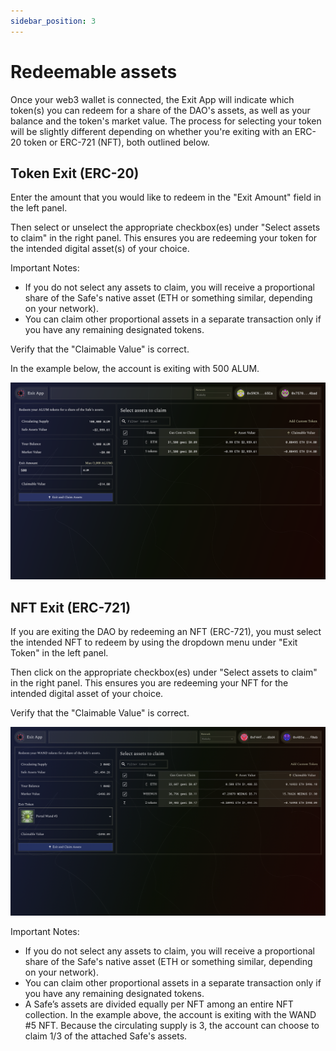 ```yaml
---
sidebar_position: 3
---
```


# Redeemable assets

Once your web3 wallet is connected, the Exit App will indicate which token(s) you can redeem for a share of the DAO's assets, as well as your balance and the token's market value. The process for selecting your token will be slightly different depending on whether you're exiting with an ERC-20 token or ERC-721 (NFT), both outlined below.

## Token Exit (ERC-20)

Enter the amount that you would like to redeem in the "Exit Amount" field in the left panel.

Then select or unselect the appropriate checkbox(es) under "Select assets to claim" in the right panel. This ensures you are redeeming your token for the intended digital asset(s) of your choice. 

Important Notes: 
* If you do not select any assets to claim, you will receive a proportional share of the Safe's native asset (ETH or something similar, depending on your network).
* You can claim other proportional assets in a separate transaction only if you have any remaining designated tokens.

Verify that the "Claimable Value" is correct.

In the example below, the account is exiting with 500 ALUM.

![Exit with ERC-20 Token interface](/img/tutorial/exitapp_03-token-exit.png)


## NFT Exit (ERC-721)

If you are exiting the DAO by redeeming an NFT (ERC-721), you must select the intended NFT to redeem by using the dropdown menu under "Exit Token" in the left panel. 

Then click on the appropriate checkbox(es) under "Select assets to claim" in the right panel. This ensures you are redeeming your NFT for the intended digital asset of your choice.

Verify that the "Claimable Value" is correct. 

![Exit with NFT interface](/img/tutorial/exitapp_04-nft-exit.png)

Important Notes: 
* If you do not select any assets to claim, you will receive a proportional share of the Safe's native asset (ETH or something similar, depending on your network).
* You can claim other proportional assets in a separate transaction only if you have any remaining designated tokens.
* A Safe’s assets are divided equally per NFT among an entire NFT collection. In the example above, the account is exiting with the WAND #5 NFT. Because the circulating supply is 3, the account can choose to claim 1/3 of the attached Safe's assets.
